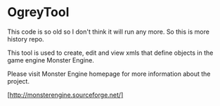 # OgreyTool

This code is so old so I don't think it will run any more. So this is more history repo.

This tool is used to create, edit and view xmls that define objects in the game engine Monster Engine.

Please visit Monster Engine homepage for more information about the project.

[http://monsterengine.sourceforge.net/]  
